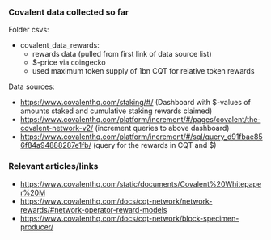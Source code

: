 ### Covalent data collected so far

Folder csvs:
* covalent_data_rewards: 
    - rewards data (pulled from first link of data source list)
    - $-price via coingecko
    - used maximum token supply of 1bn CQT for relative token rewards

Data sources:
- https://www.covalenthq.com/staking/#/ (Dashboard with $-values of amounts staked and cumulative staking rewards claimed)
- https://www.covalenthq.com/platform/increment/#/pages/covalent/the-covalent-network-v2/ (increment queries to above dashboard)
- https://www.covalenthq.com/platform/increment/#/sql/query_d91fbae856f84a94888287e1fb/ (query for the rewards in CQT and $)


### Relevant articles/links

- https://www.covalenthq.com/static/documents/Covalent%20Whitepaper%20M
- https://www.covalenthq.com/docs/cqt-network/network-rewards/#network-operator-reward-models
- https://www.covalenthq.com/docs/cqt-network/block-specimen-producer/




